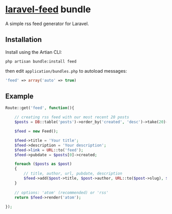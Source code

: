 # [laravel-feed](http://roumen.me/projects/laravel-feed) bundle

A simple rss feed generator for Laravel.


## Installation

Install using the Artian CLI:

	php artisan bundle:install feed

then edit ``application/bundles.php`` to autoload messages:

```php
'feed' => array('auto' => true)
```

## Example

```php
Route::get('feed', function(){

    // creating rss feed with our most recent 20 posts
    $posts = DB::table('posts')->order_by('created', 'desc')->take(20)->get();

    $feed = new Feed();

    $feed->title = 'Your title';
    $feed->description = 'Your description';
    $feed->link = URL::to('feed');
    $feed->pubdate = $posts[0]->created;

    foreach ($posts as $post)
    {
        // title, author, url, pubdate, description
        $feed->add($post->title, $post->author, URL::to($post->slug), $post->created, $post->description);
    }
    
    // options: 'atom' (recommended) or 'rss'
    return $feed->render('atom');
    
});
```